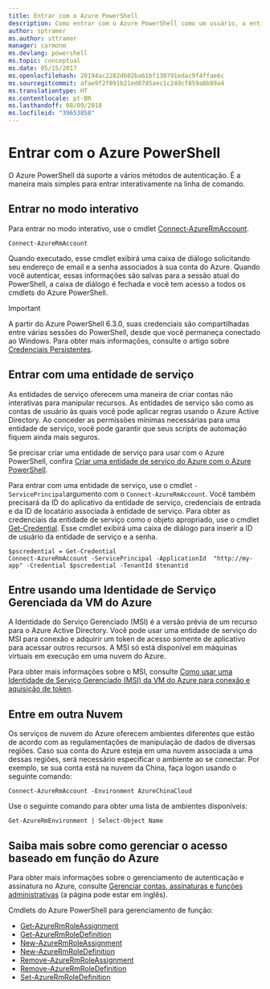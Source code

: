 ```yaml
---
title: Entrar com o Azure PowerShell
description: Como entrar com o Azure PowerShell como um usuário, a entidade de serviço, ou com o MSI.
author: sptramer
ms.author: sttramer
manager: carmonm
ms.devlang: powershell
ms.topic: conceptual
ms.date: 05/15/2017
ms.openlocfilehash: 20194ac2282d602ba61bf130791edac9f4ffae6c
ms.sourcegitcommit: afae9f2f091b21ed07d5aec1c249cf859a8b89a4
ms.translationtype: HT
ms.contentlocale: pt-BR
ms.lasthandoff: 08/09/2018
ms.locfileid: "39653858"
---
```

# <a name="sign-in-with-azure-powershell"></a>Entrar com o Azure PowerShell

O Azure PowerShell dá suporte a vários métodos de autenticação. É a maneira mais simples para entrar interativamente na linha de comando.

## <a name="sign-in-interactively"></a>Entrar no modo interativo

Para entrar no modo interativo, use o cmdlet [Connect-AzureRmAccount](/powershell/module/azurerm.profile/connect-azurermaccount).

```azurepowershell
Connect-AzureRmAccount
```

Quando executado, esse cmdlet exibirá uma caixa de diálogo solicitando seu endereço de email e a senha associados à sua conta do Azure. Quando você autenticar, essas informações são salvas para a sessão atual do PowerShell, a caixa de diálogo é fechada e você tem acesso a todos os cmdlets do Azure PowerShell.

> [!IMPORTANT]
> A partir do Azure PowerShell 6.3.0, suas credenciais são compartilhadas entre várias sessões do PowerShell, desde que você permaneça conectado ao Windows. Para obter mais informações, consulte o artigo sobre [Credenciais Persistentes](context-persistence.md).

## <a name="sign-in-with-a-service-principal"></a>Entrar com uma entidade de serviço

As entidades de serviço oferecem uma maneira de criar contas não interativas para manipular recursos. As entidades de serviço são como as contas de usuário às quais você pode aplicar regras usando o Azure Active Directory. Ao conceder as permissões mínimas necessárias para uma entidade de serviço, você pode garantir que seus scripts de automação fiquem ainda mais seguros.

Se precisar criar uma entidade de serviço para usar com o Azure PowerShell, confira [Criar uma entidade de serviço do Azure com o Azure PowerShell](create-azure-service-principal-azureps.md).

Para entrar com uma entidade de serviço, use o cmdlet `-ServicePrincipal`argumento com o `Connect-AzureRmAccount`. Você também precisará da ID do aplicativo da entidade de serviço, credenciais de entrada e da ID de locatário associada à entidade de serviço. Para obter as credenciais da entidade de serviço como o objeto apropriado, use o cmdlet [Get-Credential](/powershell/module/microsoft.powershell.security/get-credential). Esse cmdlet exibirá uma caixa de diálogo para inserir a ID de usuário da entidade de serviço e a senha.

```azurepowershell-interactive
$pscredential = Get-Credential
Connect-AzureRmAccount -ServicePrincipal -ApplicationId  "http://my-app" -Credential $pscredential -TenantId $tenantid
```

## <a name="sign-in-using-an-azure-vm-managed-service-identity"></a>Entre usando uma Identidade de Serviço Gerenciada da VM do Azure

A Identidade do Serviço Gerenciado (MSI) é a versão prévia de um recurso para o Azure Active Directory. Você pode usar uma entidade de serviço do MSI para conexão e adquirir um token de acesso somente de aplicativo para acessar outros recursos. A MSI só está disponível em máquinas virtuais em execução em uma nuvem do Azure.

Para obter mais informações sobre o MSI, consulte [Como usar uma Identidade de Serviço Gerenciado (MSI) da VM do Azure para conexão e aquisição de token](/azure/active-directory/msi-how-to-get-access-token-using-msi).

## <a name="sign-in-to-another-cloud"></a>Entre em outra Nuvem

Os serviços de nuvem do Azure oferecem ambientes diferentes que estão de acordo com as regulamentações de manipulação de dados de diversas regiões. Caso sua conta do Azure esteja em uma nuvem associada a uma dessas regiões, será necessário especificar o ambiente ao se conectar. Por exemplo, se sua conta está na nuvem da China, faça logon usando o seguinte comando:

```azurepowershell-interactive
Connect-AzureRmAccount -Environment AzureChinaCloud
```

Use o seguinte comando para obter uma lista de ambientes disponíveis:

```azurepowershell-interactive
Get-AzureRmEnvironment | Select-Object Name
```

## <a name="learn-more-about-managing-azure-role-based-access"></a>Saiba mais sobre como gerenciar o acesso baseado em função do Azure

Para obter mais informações sobre o gerenciamento de autenticação e assinatura no Azure, consulte [Gerenciar contas, assinaturas e funções administrativas](/azure/active-directory/role-based-access-control-configure) (a página pode estar em inglês).

Cmdlets do Azure PowerShell para gerenciamento de função:

* [Get-AzureRmRoleAssignment](/powershell/module/AzureRM.Resources/Get-AzureRmRoleAssignment)
* [Get-AzureRmRoleDefinition](/powershell/module/AzureRM.Resources/Get-AzureRmRoleDefinition)
* [New-AzureRmRoleAssignment](/powershell/module/AzureRM.Resources/New-AzureRmRoleAssignment)
* [New-AzureRmRoleDefinition](/powershell/module/AzureRM.Resources/New-AzureRmRoleDefinition)
* [Remove-AzureRmRoleAssignment](/powershell/module/AzureRM.Resources/Remove-AzureRmRoleAssignment)
* [Remove-AzureRmRoleDefinition](/powershell/module/AzureRM.Resources/Remove-AzureRmRoleDefinition)
* [Set-AzureRmRoleDefinition](/powershell/moduel/AzureRM.Resources/Set-AzureRmRoleDefinition)
